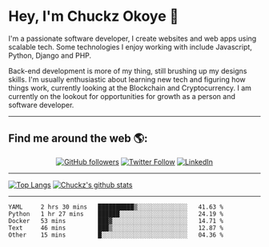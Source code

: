 # Hey, I'm Chuckz Okoye 👑


I'm a passionate software developer, I create websites and web apps using scalable tech. Some technologies I enjoy working with include Javascript, Python, Django and PHP.

Back-end development is more of my thing, still brushing up my designs skills. I'm usually enthusiastic about learning new tech and figuring how things work, currently looking at the Blockchain and Cryptocurrency.
I am currently on the lookout for opportunities for growth as a person and software developer.

-----

## Find me around the web 🌎:
<p align="center">
    <a href="https://github.com/tricelex"><img alt="GitHub followers" src="https://img.shields.io/github/followers/tricelex?style=social"></a>
	<a href="https://twitter.com/chuckzokoye"><img alt="Twitter Follow" src="https://img.shields.io/twitter/follow/chuckzokoye?style=social"></a>
	<a href="https://www.linkedin.com/in/chuckzokoye"><img src="https://img.shields.io/badge/LinkedIn--_.svg?style=social&logo=linkedin" alt="LinkedIn"></a>
</p>

-----
[![Top Langs](https://github-readme-stats.vercel.app/api/top-langs/?username=tricelex)](https://github.com/anuraghazra/github-readme-stats)   [![Chuckz's github stats](https://github-readme-stats.vercel.app/api?username=tricelex&count_private=true&show_icons=true&theme=shades-of-purple)](https://github.com/anuraghazra/github-readme-stats)





-----

<!--START_SECTION:waka-->
```text
YAML     2 hrs 30 mins   ██████████▒░░░░░░░░░░░░░░   41.63 % 
Python   1 hr 27 mins    ██████░░░░░░░░░░░░░░░░░░░   24.19 % 
Docker   53 mins         ███▓░░░░░░░░░░░░░░░░░░░░░   14.71 % 
Text     46 mins         ███▒░░░░░░░░░░░░░░░░░░░░░   12.87 % 
Other    15 mins         █░░░░░░░░░░░░░░░░░░░░░░░░   04.36 % 
```
<!--END_SECTION:waka-->